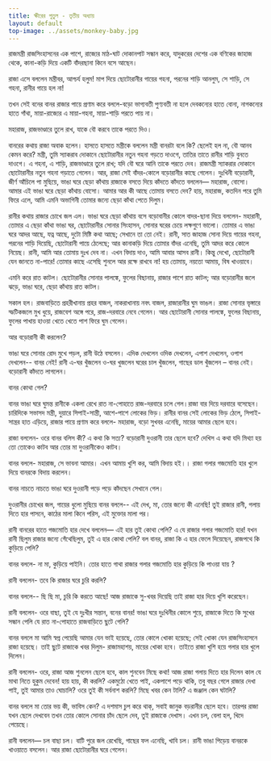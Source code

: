 ```yaml
---
title: ক্ষীরের পুতুল - তৃতীয় অধ্যায়
layout: default
top-image: ../assets/monkey-baby.jpg
---
```

রাজমন্ত্রী রাজসিংহাসনের এক পাশে, রাজ্যের মাঠ-ঘাট দোকানপাট সন্ধান করে, যাদুকরের দেশের এক বণিকের জাহাজ থেকে, কানা-কড়ি দিয়ে একটি বাঁদরছানা কিনে বসে আছেন।

রাজা এসে বললেন মন্ত্রীবর, আশ্চর্য হলুম! মাপ দিয়ে ছোটোরানীর গায়ের গহনা, পরনের শাড়ি আনলুম, সে শাড়ি, সে গহনা, রানীর গায়ে হল না!

তখন সেই বনের বানর রাজার পায়ে প্রণাম করে বললে-বড়াে ভাগ্যবতী পুণ্যবতী না হলে দেবকন্যের হাতে বােনা, নাগকন্যের হাতে গাঁথা, মায়া-রাজ্যের এ মায়া-গহনা, মায়া-শাড়ি পরতে পায় না।

মহারাজ, রাজভাণ্ডারে তুলে রাখ, যাকে বৌ করবে তাকে পরতে দিও।

বানরের কথায় রাজা অবাক হলেন। হাসতে হাসতে মন্ত্রীকে বললেন মন্ত্রী বানরটা বলে কি? ছেলেই হল না, বৌ আনব কেমন করে? মন্ত্রী, তুমি স্যাকরাব দোকানে ছোটোরানীর নতুন গহনা গড়তে দাওগে, তাতির তাতে রানীর শাড়ি বুনতে দাওগে। এ গহনা, এ শাড়ি, রাজভাণ্ডারে তুলে রাখ; যদি বৌ ঘরে আনি তাকে পরতে দেব। রাজমন্ত্রী স্যাকরার দোকানে ছোটোরানীর নতুন গহনা গড়াতে গেলেন। আর, রাজা সেই বাঁদর-কোলে বড়ােরানীর কাছে গেলেন। দুঃখিনী বড়ােরানী, জীর্ণ আঁচিলে পা মুছিয়ে, ভাঙা ঘরে ছেড়া কাঁথায় রাজাকে বসতে দিয়ে কাঁদতে কাঁদতে বললেন— মহারাজ, বােসো। আমার এই ভাঙা ঘরে ছেড়া কাঁথায় বােসো। আমার আর কী আছে তােমায় বসতে দেব? হায়, মহারাজ, কতদিন পরে তুমি ফিরে এলে, আমি এমনি অভাগিনী তােমার জন্যে ছেড়া কাঁথা পেতে দিলুম।

রানীর কথায় রাজার চোখে জল এল। ভাঙা ঘরে ছেড়া কাঁথায় বসে বড়ােবানীর কোলে বাদর-ছানা দিয়ে বললেন- মহারানী, তােমার এ ছেড়া কাঁথা ভাঙা ঘর, ছোটোরানীর সােনার সিংহাসন, সােনার ঘরের চেয়ে লক্ষগুণে ভালো। তোমার এ ভাঙা ঘরে আদর আছে, যত্ন আছে, দুটো মিষ্টি কথা আছে; সেখানে তা তাে নেই। রানী, সাত জাহাজ সােনা দিয়ে গায়ের গহনা, পরনের শাড়ি দিয়েছি, ছোটোরানী পায়ে ঠেলেছে; আর কানাকড়ি দিয়ে তােমার বাঁদর এনেছি, তুমি আদর করে কোলে নিয়েছ। রানী, আমি আর তােমায় দুঃখ দেব না। এখন বিদায় দাও, আমি আবার আসব রানী। কিন্তু দেখাে, ছোটোরানী যেন জানতে না-পারে! তােমার কাছে এসেছি শুনলে আর রক্ষে রাখবে না! হয় তােমায়, নয়তাে আমায়, বিষ খাওয়াবে।

এমনি করে রাত কাটল। ছােটোরানীর সােনার পালঙ্কে, ফুলের বিছানায়, রাজার পাশে রাত কাটল; আর বড়োরানীর জলে ঝড়ে, ভাঙা ঘরে, ছেড়া কাঁথায় রাত কাটল।

সকাল হল। রাজবাড়িতে প্রহরীখানায় প্রহর বাজল, নাকরাখানায় নবৎ বাজল, রাজারানীর ঘুম ভাঙল। রাজা সােনার ভৃঙ্গারে স্ফটিকজলে মুখ ধুয়ে, রাজবেশ অঙ্গে পরে, রাজ-দরবারে নেবে গেলেন। আর ছােটোরানী সােনার পালঙ্কে, ফুলের বিছানায়, ফুলের পাখায় হাওয়া খেতে খেতে পাশ ফিরে ঘুম গেলেন।

আর বড়ােরানী কী করলেন?

ভাঙা ঘরে সােনার রোদ মুখে পড়ল, রানী উঠে বসলেন। এদিক দেখলেন ওদিক দেখলেন, এপাশ দেখলেন, ওপাশ দেখলেন-- বানর নেই! রানী এ-ঘর খুঁজলেন ও-ঘর খুজলেন ঘরের চাল খুঁজলেন, গাছের ডাল খুঁজলেন – বানর নেই। বড়ােরানী কাঁদতে লাগলেন।

বানর কোথা গেল?

বানর ভাঙা ঘরে ঘুমন্ত রানীকে একলা রেখে রাত না-পােহাতে রাজ-দরবারে চলে গেল।রাজা বার দিয়ে দরবারে বসেছেন। চারিদিকে সভাসদ মন্ত্রী, দুয়ারে সিপাই-সান্ত্রী, আশে-পাশে লােকের ভিড়। রানীর বানর সেই লােকের ভিড় ঠেলে, সিপাই-সান্ত্ৰর হাত এড়িয়ে, রাজার পায়ে প্রণাম করে বললে- মহারাজ, বড়াে সুখবর এনেছি, মায়ের আমার ছেলে হবে।

রাজা বললেন- ওরে বানর বলিস কী? এ কথা কি সত্য? বড়ােরানী দুওরানী তার ছেলে হবে? দেখিস এ কথা যদি মিথ্যা হয় তো তােকেও কাটব আর তাের মা দুওরানীকেও কাটব।

 বানর বললে- মহারাজ, সে ভাবনা আমার। এখন আমায় খুশি কর, আমি বিদায় হই।। রাজা গলার গজমােতি হার খুলে দিয়ে বানরকে বিদায় করলেন।

 বানর নাচতে নাচতে ভাঙা ঘরে দুওরানী পড়ে পড়ে কাঁদছেন সেখানে গেল।

  দুওরানীর চোখের জল, গায়ের ধুলাে মুছিয়ে বানর বললে-- এই দেখ, মা, তাের জন্যে কী এনেছি! তুই রাজার রানী, গলায় দিতে হার পাসনে, কাঠের মালা কিনে পরিস, এই মুক্তোর মালা পর।

  রানী বানরের হাতে গজমােতি হার দেখে বললেন— এই হার তুই কোথা পেলি? এ যে রাজার গলার গজমােতি হার! যখন রানী ছিলুম রাজার জন্যে গেঁথেছিলুম, তুই এ হার কোথা পেলি? বল বানর, রাজা কি এ হার ফেলে দিয়েছেন, রাজপথে কি কুড়িয়ে পেলি?

  বানর বললে- না মা, কুড়িয়ে পাইনি। তাের হাতে গাথা রাজার গলার গজমােতি হার কুড়িয়ে কি পাওয়া যায় ?

  রানী বললেন- তবে কি রাজার ঘরে চুরি করলি?

  বানর বললে-- ছি ছি মা, চুরি কি করতে আছে! আজ রাজাকে সু-খবর দিয়েছি তাই রাজা হার দিয়ে খুশি করেছেন।

  রানী বললেন- ওরে বাছা, তুই যে দুঃখীর সন্তান, বনের বানর! ভাঙা ঘরে দুঃখিনীর কোলে শুয়ে, রাজাকে দিতে কি সুখের সন্ধান পেলি যে রাত না-পােহাতে রাজবাড়িতে ছুটে গেলি?

  বানর বললে মা আমি স্বপ্ন পেয়েছি আমার যেন ভাই হয়েছে, তাের কোলে খােকা হয়েছে; সেই খােকা যেন রাজসিংহাসনে রাজা হয়েছে। তাই ছুটে রাজাকে খবর দিলুম- রাজামহাশয়, মায়ের খােকা হবে। তাইতে রাজা খুশি হয়ে গলার হার খুলে দিলেন।

  রানী বললেন- ওরে, রাজা আজ শুনলেন ছেলে হবে, কাল শুনবেন মিছে কথা! আজ রাজা গলায় দিতে হার দিলেন কাল যে মাথা নিতে হুকুম দেবেন! হায় হায়, কী করলি? একমুঠো খেতে পাই, একপাশে পড়ে থাকি, তবু বছর গেলে রাজার দেখা পাই, তুই আমার তাও ঘােচালি? ওরে তুই কী সর্বনাশ করলি? মিছে খবর কেন টালি? এ জঞ্জাল কেন ঘটালি?

  বানর বললে মা তাের ভয় কী, ভাবিস কেন? এ দশমাস চুপ করে থাক্‌, সবাই জানুক বড়রানীর ছেলে হবে। তারপর রাজা যখন ছেলে দেখবেন তখন তোর কোলে সােনার চাঁদ ছেলে দেব, তুই রাজাকে দেখাস। এখন চল, বেলা হল, খিদে পেয়েছে।

  রানী বললেন— চল বাছা চল। বাটি পুরে জল রেখেছি, গাছের ফল এনেছি, খাবি চল। রানী ভাঙা পিড়েয় বানরকে খাওয়াতে বসলেন। আর রাজা ছােটোরানীর ঘরে গেলেন।
